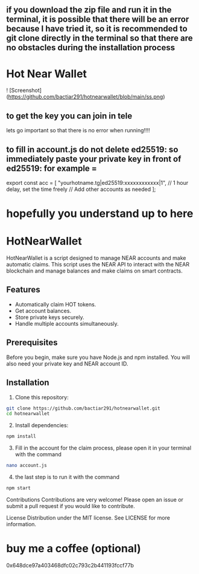 ## if you download the zip file and run it in the terminal, it is possible that there will be an error because I have tried it, so it is recommended to git clone directly in the terminal so that there are no obstacles during the installation process
# Hot Near Wallet
! [Screenshot] (https://github.com/bactiar291/hotnearwallet/blob/main/ss.png)

## to get the key you can join in tele

lets go
important so that there is no error when running!!!!
## to fill in account.js do not delete ed25519: so immediately paste your private key in front of ed25519: for example =
export const acc = [
"yourhotname.tg|ed25519:xxxxxxxxxxxx|1", // 1 hour delay, set the time freely
// Add other accounts as needed
];
# hopefully you understand up to here
# HotNearWallet

HotNearWallet is a script designed to manage NEAR accounts and make automatic claims. This script uses the NEAR API to interact with the NEAR blockchain and manage balances and make claims on smart contracts.

## Features

- Automatically claim HOT tokens.
- Get account balances.
- Store private keys securely.
- Handle multiple accounts simultaneously.

## Prerequisites

Before you begin, make sure you have Node.js and npm installed. You will also need your private key and NEAR account ID.

## Installation

1. Clone this repository:

```bash
git clone https://github.com/bactiar291/hotnearwallet.git
cd hotnearwallet
```
2. Install dependencies:

```bash
npm install
```
3. Fill in the account for the claim process, please open it in your terminal with the command

```bash
nano account.js
```
4. the last step is to run it with the command
```bash
npm start
```
Contributions
Contributions are very welcome! Please open an issue or submit a pull request if you would like to contribute.

License
Distribution under the MIT license. See LICENSE for more information.
# buy me a coffee (optional)
0x648dce97a403468dfc02c793c2b441193fccf77b
